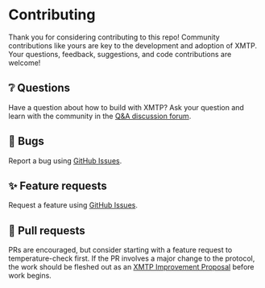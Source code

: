 # Contributing

Thank you for considering contributing to this repo! Community contributions like yours are key to the development and adoption of XMTP. Your questions, feedback, suggestions, and code contributions are welcome!

## ❔ Questions

Have a question about how to build with XMTP? Ask your question and learn with the community in the [Q&A discussion forum](https://github.com/orgs/xmtp/discussions/categories/q-a).

## 🐞 Bugs

Report a bug using [GitHub Issues](https://github.com/xmtp/xmtp-js-content-types/issues).

## ✨ Feature requests

Request a feature using [GitHub Issues](https://github.com/xmtp/xmtp-js-content-types/issues).

## 🔀 Pull requests

PRs are encouraged, but consider starting with a feature request to temperature-check first. If the PR involves a major change to the protocol, the work should be fleshed out as an [XMTP Improvement Proposal](https://github.com/xmtp/XIPs/blob/main/XIPs/xip-0-purpose-process.md) before work begins.
